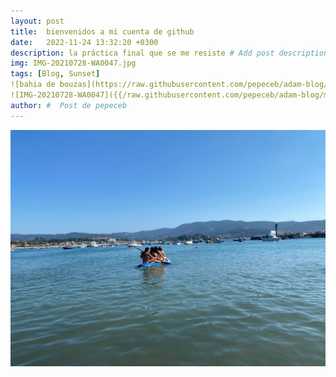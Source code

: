 ```yaml
---
layout: post
title:  bienvenidos a mi cuenta de github
date:   2022-11-24 13:32:20 +0300
description: la práctica final que se me resiste # Add post description (optional)
img: IMG-20210728-WA0047.jpg
tags: [Blog, Sunset]
![bahia de bouzas](https://raw.githubusercontent.com/pepeceb/adam-blog/main/assets/img/IMG-20210728-WA0047.jpg?raw=true)
![IMG-20210728-WA0047]({{/raw.githubusercontent.com/pepeceb/adam-blog/main}}/assets/img/IMG-20210728-WA0047.jpg)
author: #  Post de pepeceb
---
```

![bahia de bouzas](https://raw.githubusercontent.com/pepeceb/adam-blog/main/assets/img/IMG-20210728-WA0047.jpg?raw=true)






